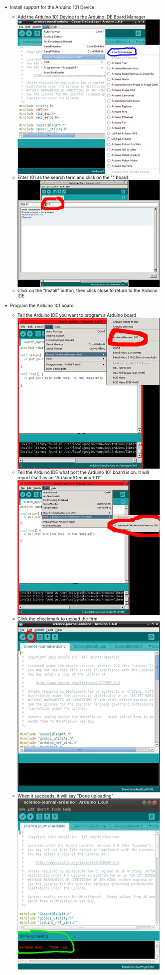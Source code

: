 * Install support for the Arduino 101 Device
    - Add the Arduino 101 Device to the Arduino IDE Board Manager
      ![File Boards Manager Highlight](docs/file_boards_manager.png "File Boards Manager Highlight")
    - Enter 101 as the search term and click on the "" board
      ![Boards Manager Arduino101 Search Highlight](docs/boards_manager_arduino101_search.png "Boards Manager Arduino101 Search Highlight")
    - Click on the "Install" button, then click close to return to the Arduino IDE.

* Program the Arduino 101 board
    - Tell the Arduino IDE you want to program a Arduino board
      ![Board BLEND Highlight](docs/board_arduino101.png "Board Arduino101 Highlight")
    - Tell the Arduino IDE what port the Arduino 101 board is on.  It will report itself as an "Arduino/Genuino 101"
      ![Port Highlight](docs/port_arduino101.png "Port Highlight")
    - Click the checkmark to upload the firm
      ![Upload Firmware Highlight](docs/upload_firmware.png "Upload Firmware Highlight")
    - When it succeeds, it will say "Done uploading"
      ![Done uploading Highlight](docs/done_uploading.png "Done uploading Highlight")

